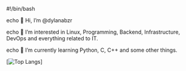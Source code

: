 #!/bin/bash

echo 👋 Hi, I’m @dylanabzr

echo 👀 I’m interested in Linux, Programming, Backend, Infrastructure, DevOps and everything related to IT.

echo 🌱 I’m currently learning Python, C, C++ and some other things.

[![Top Langs](https://github-readme-stats.vercel.app/api/top-langs/?username=dylanabzr)]
